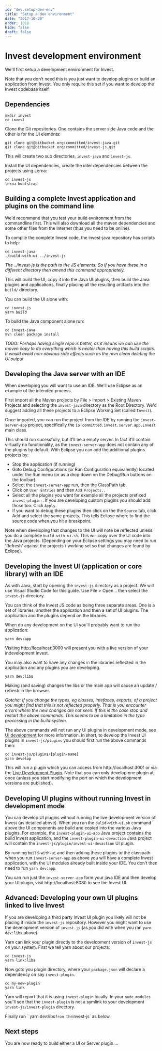 ```yaml
---
id: "dev.setup-dev-env"
title: "Setup a dev environment"
date: "2017-10-20"
order: 1010
hide: false
draft: false
---
```


# Invest development environment

We'll first setup a development environment for Invest. 

Note that you don't need this is you just want to develop plugins or build an application from Invest. You only require this set if you want to develop the Invest codebase itself.

## Dependencies

``` 
mkdir invest
cd invest
```

Clone the Git repositories. One contains the server side Java code and the other is for the UI elements:

```
git clone git@bitbucket.org:committed/invest-java.git
git clone git@bitbucket.org:committed/invest-js.git
```

This will create two sub directories, `invest-java` and `invest-js`.

Install the UI dependencies, create the inter dependencies between the projects using Lerna:

```
cd invest-js
lerna bootstrap
```

## Building a complete Invest application and plugins on the command line

We'd recommend that you test your build evnironment from the commandline first. This will also download all the maven dependencies and some other files from the Internet (thus you need to be online).

To compile the complete Invest code, the invest-java repository has scripts to help:

```
cd invest-java
./build-with-ui ../invest-js
```

*The ../invest-js is the path to the JS elements. So if you have these in a different directory then amend this command appropriately.*

This will build the UI, copy it into the Java UI plugins, then build the Java plugins and applications, finally placing all the resulting artifacts into the `build/` directory.

You can build the UI alone with:

```
cd invest-js
yarn build
```

To build the Java component alone run:

```
cd invest-java
mvn clean package install
```

*TODO: Perhaps having single repo is better, as it means we can use the maven copy to do everything which is neater than having this build scripts. It would avoid non-obvious side effects such as the mvn clean deleting the UI output*

## Developing the Java server with an IDE

When developing you will want to use an IDE. We'll use Eclipse as an example of the intended process.

First import all the Maven projects by File > Import > Existing Maven Projects and selecting the `invest-java` directory as the Root Directory. We'd suggest adding all these projects to a Eclipse Working Set (called `Invest`). 

Once imported, you can run the project from the IDE by running the `invest-server-app` project, specifically the `io.committed.invest.server.app.Invest` main class.

This should run sucessfully, but it'll be a empty server. In fact it'll contain virtually no functionality, as the `invest-server-app` does not contain any of the plugins by default. With Eclipse you can add the additional plugins projects by:


* Stop the application (if running)
* Goto Debug Configurations (or Run Configuration equivalently) located under the Run menu (or as a drop down on the Debug/Run buttons on the toolbar).
* Select the `invest-server-app` run, then the ClassPath tab.
* Click on `User Entries` and then `Add Projects..`
* Select all the plugins you want for example all the projects prefixed `invest-plugin-`. If you are developing custom plugins you should add those too. Click `Apply`.
* If you want to debug these plugins then click on the the `Source` tab, click Add and select the same projects. This tells Eclipse where to find the source code when you hit a breakpoint.

Note when developing that changes to the UI will note be reflected unless you do a complete `build-with-ui.sh`. This will copy over the UI code into the Java projects. (Depending on your Eclipse settings you may need to run 'Refresh' against the projects / working set so that changes are found by Eclipse).

## Developing the Invest UI (application or core library) with an IDE

As with Java, start by opening the `invest-js` directory as a project. We will use Visual Studio Code for this guide. Use File > Open... then select the `invest-js` directory.

You can think of the Invest JS code as being three separate areas. One is a set of libraries, another the application and then a set of UI plugins. The application and the plugins depend on the libraries.

When do any development on the UI you'll probably want to run the application:

```
yarn dev:app
```

Visiting http://localhost:3000 will present you with a live  version of your indevelopment Invest. 

You may also want to have any changes in the libraries reflected in the application and any plugins you are developing.

```
yarn dev:libs
```

Making (and saving) changes the libs or the main app will cause an update / refresh in the browser. 

*Gotcha: If you change the types, eg classes, intefaces, exports, of a project you might find that this is not reflected properly. That is you encounter errors where the new changes are not seen. If this is the case stop and restart the above commands. This seems to be a limitation in the type processing in the build system.*

The above commands will not run any UI plugins in development mode, see [UI development](invest/ui) for more information. In short, to develop the Invest UI plugins in `invest-js/plugins` you should first run the above commands then:

```
cd invest-js/plugins/[plugin-name]
yarn develop
```

This will run a plugin which you can access from http://localhost:3001 or via the [Live Development Plugin](invest/ui/live-development-plugin). Note that you can only develop one plugin at once (unless you start modifying the port on which the development versions are published).
 

## Developing UI plugins without running Invest in development mode

You can develop UI plugins without running the live development version of Invest (as detailed above). When you run the `bulid-with-ui.sh` command above the UI components are build and copied into the various Java plugins. For example, the `invest-plugin-ui-app` Java project contains the build Invest application, and the `invest-plugin-ui-devaction` Java project will contain the `invest-js/plugin/invest-ui-devaction` UI plugin. 

By running `build-with-ui` and then adding these plugins to the classpath when you run `invest-server-app` as above you will have a complete Invest application, with the UI modules already built inside your IDE. You don't then need to run `yarn dev:app`. 

You can run just the `invest-server-app` form your java IDE and then develop your UI plugin, visit http://localhost:8080 to see the Invest UI.

## Advanced: Developing your own UI plugins linked to live Invest

If you are developing a third party Invest UI plugin you likely will not be placing it inside the `invest-js` repository. However you might want to use the development version of `invest-js` (as you did with when you ran `yarn dev:libs` above).

Yarn can link your plugin directly to the development version of `invest-js` on your system. First we tell yarn about our projects:

```
cd invest-js
yarn link:libs
```

Now goto you plugin directory, where your `package.json` will declare a dependency on say `invest-plugin`.

```
cd my-new-plugin
yarn link
```

Yarn will report that it is using `invest-plugin` locally. In your `node_modules` you'll see that the `invest-plugin` is not a symlink to your development `invest-js/invest-plugin` directory.

Finally run ``yarn dev:libs` from the `invest-js` as below 



## Next steps

You are now ready to build either a UI or Server plugin....



